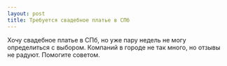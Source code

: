 ```yaml
---
layout: post 
title: Требуется свадебное платье в СПб 
--- 
```

Хочу свадебное платье в СПб, но уже пару недель не могу определиться с выбором. Компаний в городе не так много, но отзывы не радуют. Помогите советом.
